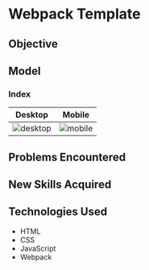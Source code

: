 # Webpack Template

## Objective


## Model 
### Index
|  Desktop | Mobile   | 
|----------|----------|
| ![desktop]()|![mobile]()|


## Problems Encountered


## New Skills Acquired


## Technologies Used
- HTML
- CSS
- JavaScript
- Webpack

